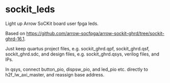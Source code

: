 # sockit_leds

Light up Arrow SoCKit board user fpga leds.

Based on https://github.com/arrow-socfpga/arrow-sockit-ghrd/tree/sockit-ghrd-16.1.

Just keep quartus project files, e.g. sockit_ghrd.qpf, sockit_ghrd.qsf, sockit_ghrd.sdc, and design files, e.g. sockit_ghrd.qsys, verilog files, and IPs.

In qsys, connect button_pio, dispsw_pio, and led_pio etc. directly to h2f_lw_axi_master, and reassign base address.
